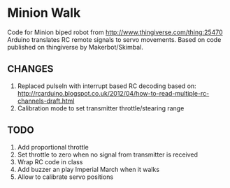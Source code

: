 Minion Walk
===========

Code for Minion biped robot from http://www.thingiverse.com/thing:25470
Arduino translates RC remote signals to servo movements. 
Based on code published on thingiverse by Makerbot/Skimbal.

CHANGES
-------

1. Replaced pulseIn with interrupt based RC decoding based on: http://rcarduino.blogspot.co.uk/2012/04/how-to-read-multiple-rc-channels-draft.html
2. Calibration mode to set transmitter throttle/stearing range 

TODO
----

1. Add proportional throttle 
2. Set throttle to zero when no signal from transmitter is received 
3. Wrap RC code in class
4. Add buzzer an play Imperial March when it walks
5. Allow to calibrate servo positions
